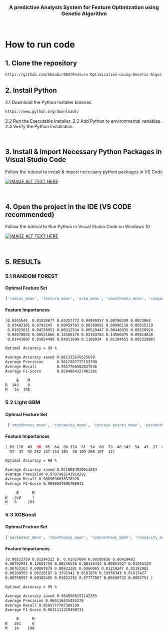 <!-- PROJECT Description -->

<br>
<p align="center">
  <h3 align="center">A predictive Analysis System for Feature Optimization using Genetic Algorithm</h3>
<br>

<!-- Installation Instruction -->

# How to run code

## 1. Clone the repository

```sh
https://github.com/hbkabir004/Feature-Optimization-using-Genetic-Algorithm.git
```

## 2. Install Python

2.1 Download the Python Installer binaries.

```sh
https://www.python.org/downloads/
```

2.2 Run the Executable Installer.
2.3 Add Python to environmental variables.
2.4 Verify the Python Installation.

<br>

## 3. Install & Import Necessary Python Packages in Visual Studio Code

Follow the tutorial to install & import necessary python packages in VS Code

[![IMAGE ALT TEXT HERE](https://img.youtube.com/vi/paRXeLurjE4/default.jpg)](https://youtu.be/paRXeLurjE4)

<br>

## 4. Open the project in the IDE (VS CODE recommended)

Follow the tutorial to Run Python in Visual Studio Code on Windows 10

[![IMAGE ALT TEXT HERE](https://img.youtube.com/vi/AKVRkB0fot0/default.jpg)](https://youtu.be/AKVRkB0fot0)

<br>

## 5. RESULTs

### 5.1 RANDOM FOREST

#### Optimal Feature Set

```sh
['radius_mean', 'texture_mean', 'area_mean', 'smoothness_mean', 'compactness_mean', 'concavity_mean', 'concave points_mean', 'symmetry_mean', 'radius_se', 'perimeter_se', 'concavity_se', 'radius_worst', 'texture_worst', 'area_worst', 'concave points_worst', 'fractal_dimension_worst']
```

#### Feature Importances

```sh
[0.0345544  0.01528677 0.05257772 0.04909357 0.00796349 0.0073864
 0.03402101 0.0742245  0.00459763 0.00389691 0.00996118 0.00515219
 0.01823021 0.04250951 0.00312534 0.00529447 0.00446035 0.00320924
 0.00378835 0.00521066 0.14585278 0.02144762 0.14566475 0.09814828
 0.01441097 0.01654489 0.04011699 0.1168934  0.01104655 0.00532988]
```

```sh
Optimal Accuracy = 99 %

Average Accuracy saved 0.961335676625659
Average Precision      0.9612987777153709
Average Recall         0.9557766502827546
Average F1-Score       0.9584064327485381

     B    M
B  349    8
M   14  198

```

### 5.2 Light GBM

#### Optimal Feature Set

```sh
 ['smoothness_mean', 'concavity_mean', 'concave points_mean', 'perimeter_se', 'area_se', 'concave points_se', 'radius_worst', 'texture_worst', 'perimeter_worst', 'area_worst', 'smoothness_worst', 'compactness_worst', 'concavity_worst', 'concave points_worst', 'symmetry_worst', 'fractal_dimension_worst']
```

#### Feature Importances

```sh
[ 69 170  49  36  65  64  88 174  81  54  80  79  48 142  54  43  27  47
  57  47  92 282 147 144 104  40 109 206 107  42]
```

```sh
Optimal Accuracy = 99 %

Average Accuracy saved 0.9718804920913884
Average Precision 0.9707985143918292
Average Recall 0.9689696633370328
Average F1-Score 0.9698694696708942

     B      M
B   350     7
M   9     203
```

### 5.3 XGBoost

#### Optimal Feature Set

```sh
['perimeter_mean', 'smoothness_mean', 'compactness_mean', 'concavity_mean', 'concave points_mean', 'fractal_dimension_mean', 'concavity_se', 'concave points_se', 'symmetry_se', 'fractal_dimension_se', 'texture_worst', 'area_worst', 'compactness_worst', 'concave points_worst', 'symmetry_worst']
```

#### Feature Importances

```sh
[0.00523759 0.01394322 0. 0.01937084 0.00388636 0.00419483
0.00792941 0.12601759 0.00246526 0.00336443 0.00851927 0.01265129
0.00763103 0.00893879 0.00833281 0.0060065 0.01219247 0.01192982
0.00208353 0.00228187 0.3791942 0.0181876 0.19956343 0.01817427
0.00790597 0.00302455 0.01822192 0.07777867 0.00269732 0.0082751 ]
```

```sh
Optimal Accuracy = 99 %

Average Accuracy saved 0.9648506151142355
Average Precision 0.966116035455278
Average Recall 0.9585777707309339
Average F1-Score 0.9621111229490731

     B      M
B   351     6
M   14    198
```
